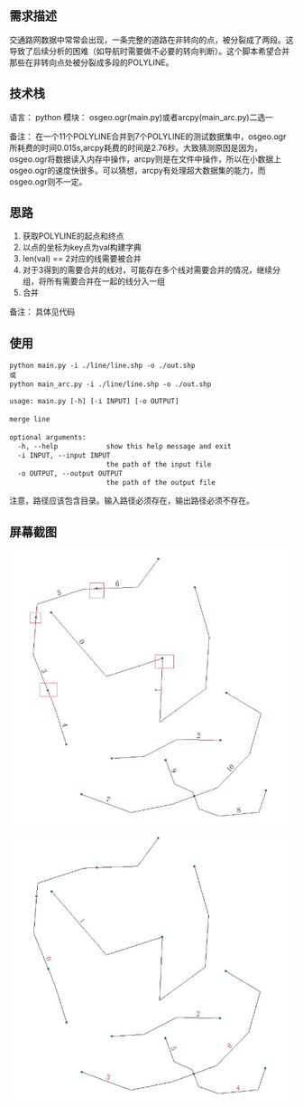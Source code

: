## 需求描述

交通路网数据中常常会出现，一条完整的道路在非转向的点，被分裂成了两段。这导致了后续分析的困难（如导航时需要做不必要的转向判断）。这个脚本希望合并那些在非转向点处被分裂成多段的POLYLINE。

## 技术栈

语言： python
模块： osgeo.ogr(main.py)或者arcpy(main_arc.py)二选一

备注： 在一个11个POLYLINE合并到7个POLYLINE的测试数据集中，osgeo.ogr所耗费的时间0.015s,arcpy耗费的时间是2.76秒。大致猜测原因是因为，osgeo.ogr将数据读入内存中操作，arcpy则是在文件中操作，所以在小数据上osgeo.ogr的速度快很多。可以猜想，arcpy有处理超大数据集的能力，而osgeo.ogr则不一定。


## 思路

1. 获取POLYLINE的起点和终点
2. 以点的坐标为key点为val构建字典
3. len(val) == 2对应的线需要被合并
4. 对于3得到的需要合并的线对，可能存在多个线对需要合并的情况，继续分组，将所有需要合并在一起的线分入一组
5. 合并

备注： 具体见代码


## 使用
```
python main.py -i ./line/line.shp -o ./out.shp
或
python main_arc.py -i ./line/line.shp -o ./out.shp
```

```
usage: main.py [-h] [-i INPUT] [-o OUTPUT]

merge line

optional arguments:
  -h, --help            show this help message and exit
  -i INPUT, --input INPUT
                        the path of the input file
  -o OUTPUT, --output OUTPUT
                        the path of the output file

```

注意，路径应该包含目录。输入路径必须存在，输出路径必须不存在。

## 屏幕截图

![合并前](https://github.com/zhuang-hao-ming/merge_line/blob/master/screenshot/%E7%A4%BA%E6%84%8F%E8%A6%81%E5%90%88%E5%B9%B6%E7%9A%84%E7%82%B9.jpg)

![合并后](https://github.com/zhuang-hao-ming/merge_line/blob/master/screenshot/%E5%90%88%E5%B9%B6%E7%BB%93%E6%9E%9C.jpg)